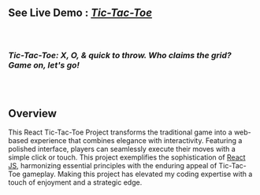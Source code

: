 ## See Live Demo : <strong><em>[Tic-Tac-Toe](https://asa2468.github.io/Tic-Tac-Toe/)</em></strong>
<br>

##
### *Tic-Tac-Toe: X, O, & quick to throw. Who claims the grid? Game on, let's go!*
##
<br>

## Overview
This React Tic-Tac-Toe Project transforms the traditional game into a web-based experience that combines elegance with interactivity. Featuring a polished interface, players can seamlessly execute their moves with a simple click or touch. This project exemplifies the sophistication of [React JS](https://reactjs.org/), harmonizing essential principles with the enduring appeal of Tic-Tac-Toe gameplay. Making this project has elevated my coding expertise with a touch of enjoyment and a strategic edge.

<br>
